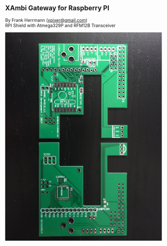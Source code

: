 XAmbi Gateway for Raspberry PI
----------------
By Frank Herrmann (xpixer@gmail.com)
<br/>
RPI Shield with Atmega329P and RFM12B Transceiver 

![XAmbi_gateway](https://github.com/xpix/XAmbi/blob/master/Xambi-RPI-Gateway/IMG_2364.JPG?raw=true)
